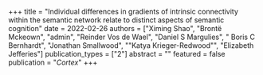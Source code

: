 +++
title = "Individual differences in gradients of intrinsic connectivity within the semantic network relate to distinct aspects of semantic cognition"
date = 2022-02-26
authors = ["Ximing Shao", "Brontë Mckeown", "admin", "Reinder Vos de Wael", "Daniel S Margulies", " Boris C Bernhardt", "Jonathan Smallwood", ""Katya Krieger-Redwood"", "Elizabeth Jefferies"]
publication_types = ["2"]
abstract = ""
featured = false
publication = "*Cortex*"
+++

